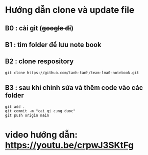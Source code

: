# Hướng dẫn clone và update file
## B0 : cài git (~~google đi~~)
## B1 : tìm folder để lưu note book
## B2 : clone respository
```
git clone https://github.com/tanh-tanh/team-lma0-notebook.git
```
## B3 : sau khi chỉnh sửa và thêm code vào các folder
```
git add .
git commit -m "cai gi cung duoc"
git push origin main
```
# video hướng dẫn: https://youtu.be/crpwJ3SKtFg